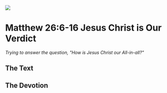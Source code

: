 <img class="intro-right" src="/images/art-matthew.jpg">

# Matthew 26:6-16 Jesus Christ is Our Verdict

*Trying to answer the question, "How is Jesus Christ our All-in-all?"*

## The Text

## The Devotion